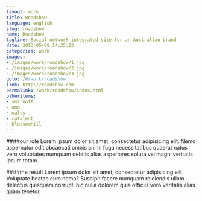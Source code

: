 ```yaml
---
layout: work
title: Roadshow
language: english
slug: roadshow
name: Roadshow
tagline: Social network integrated site for an Australian brand
date: 2013-05-08 14:25:03
categories: work
images:
- /images/work/roadshow/1.jpg
- /images/work/roadshow/2.jpg
- /images/work/roadshow/3.jpg
goto: /#/work/roadshow
link: http://roadshow.com
permalink: /work/roadshow/index.html
otheritems:
- smirnoff
- omo
- malts
- catalent
- blossomhill
---
```


####our role
Lorem ipsum dolor sit amet, consectetur adipisicing elit. Nemo aspernatur odit obcaecati omnis animi fuga necessitatibus quaerat natus vero voluptates numquam debitis alias asperiores soluta vel magni veritatis ipsum totam.

####the result
Lorem ipsum dolor sit amet, consectetur adipisicing elit. Voluptate beatae cum nemo? Suscipit facere numquam reiciendis ullam delectus quisquam corrupti hic nulla dolorem quia officiis vero veritatis alias quam tenetur.